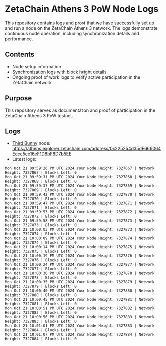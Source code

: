 # ZetaChain Athens 3 PoW Node Logs
This repository contains logs and proof that we have successfully set up and run a node on the ZetaChain Athens 3 network. The logs demonstrate continuous node operation, including synchronization details and performance.

## Contents
- Node setup information
- Synchronization logs with block height details
- Ongoing proof of work logs to verify active participation in the ZetaChain network

## Purpose
This repository serves as documentation and proof of participation in the ZetaChain Athens 3 PoW testnet.

## Logs

- [Third Bunny](https://thirdbunny.xyz/) node: https://athens.explorer.zetachain.com/address/0x225254d35dE666064Eccc5ce16eF1D8bF8D7b5EE
- Latest logs:
```
Mon Oct 21 09:59:26 PM UTC 2024 Your Node Height: 7327867 | Network Height: 7327867 | Blocks Left: 0
Mon Oct 21 09:59:31 PM UTC 2024 Your Node Height: 7327868 | Network Height: 7327868 | Blocks Left: 0
Mon Oct 21 09:59:37 PM UTC 2024 Your Node Height: 7327869 | Network Height: 7327869 | Blocks Left: 0
Mon Oct 21 09:59:42 PM UTC 2024 Your Node Height: 7327870 | Network Height: 7327870 | Blocks Left: 0
Mon Oct 21 09:59:47 PM UTC 2024 Your Node Height: 7327871 | Network Height: 7327871 | Blocks Left: 0
Mon Oct 21 09:59:53 PM UTC 2024 Your Node Height: 7327872 | Network Height: 7327872 | Blocks Left: 0
Mon Oct 21 09:59:58 PM UTC 2024 Your Node Height: 7327873 | Network Height: 7327873 | Blocks Left: 0
Mon Oct 21 10:00:03 PM UTC 2024 Your Node Height: 7327873 | Network Height: 7327874 | Blocks Left: 1
Mon Oct 21 10:00:09 PM UTC 2024 Your Node Height: 7327874 | Network Height: 7327874 | Blocks Left: 0
Mon Oct 21 10:00:14 PM UTC 2024 Your Node Height: 7327875 | Network Height: 7327875 | Blocks Left: 0
Mon Oct 21 10:00:19 PM UTC 2024 Your Node Height: 7327876 | Network Height: 7327876 | Blocks Left: 0
Mon Oct 21 10:00:24 PM UTC 2024 Your Node Height: 7327877 | Network Height: 7327877 | Blocks Left: 0
Mon Oct 21 10:00:30 PM UTC 2024 Your Node Height: 7327878 | Network Height: 7327878 | Blocks Left: 0
Mon Oct 21 10:00:35 PM UTC 2024 Your Node Height: 7327879 | Network Height: 7327879 | Blocks Left: 0
Mon Oct 21 10:00:40 PM UTC 2024 Your Node Height: 7327880 | Network Height: 7327880 | Blocks Left: 0
Mon Oct 21 10:00:45 PM UTC 2024 Your Node Height: 7327881 | Network Height: 7327881 | Blocks Left: 0
Mon Oct 21 10:00:51 PM UTC 2024 Your Node Height: 7327882 | Network Height: 7327882 | Blocks Left: 0
Mon Oct 21 10:00:56 PM UTC 2024 Your Node Height: 7327883 | Network Height: 7327883 | Blocks Left: 0
Mon Oct 21 10:01:01 PM UTC 2024 Your Node Height: 7327883 | Network Height: 7327884 | Blocks Left: 1
Mon Oct 21 10:01:07 PM UTC 2024 Your Node Height: 7327884 | Network Height: 7327884 | Blocks Left: 0
```
